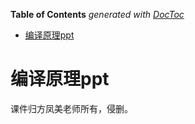 <!-- START doctoc generated TOC please keep comment here to allow auto update -->
<!-- DON'T EDIT THIS SECTION, INSTEAD RE-RUN doctoc TO UPDATE -->
**Table of Contents**  *generated with [DocToc](https://github.com/thlorenz/doctoc)*

- [编译原理ppt](#%E7%BC%96%E8%AF%91%E5%8E%9F%E7%90%86ppt)

<!-- END doctoc generated TOC please keep comment here to allow auto update -->

# 编译原理ppt

课件归方凤美老师所有，侵删。